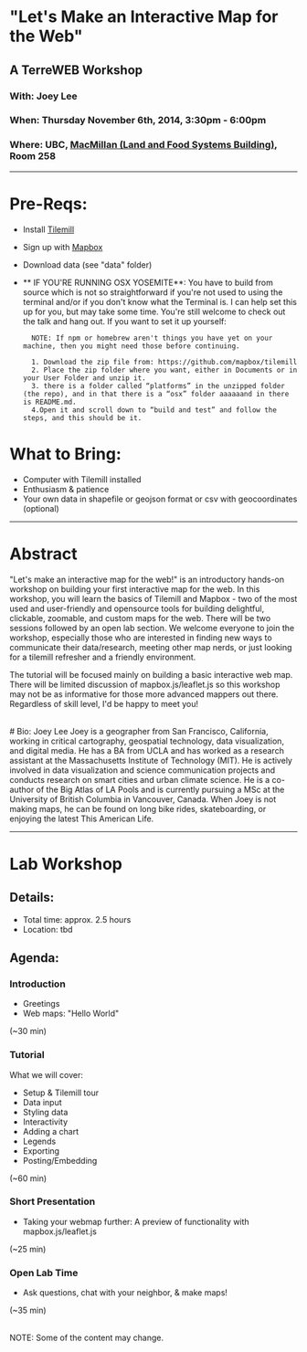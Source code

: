 # "Let's Make an Interactive Map for the Web" 
## A TerreWEB Workshop 
### With: Joey Lee
### When: Thursday November 6th, 2014, 3:30pm - 6:00pm
### Where: UBC, [MacMillan (Land and Food Systems Building)](http://www.maps.ubc.ca/PROD/index_detail.php?locat1=386), Room 258   

***

# Pre-Reqs:
+ Install [Tilemill ](https://www.mapbox.com/tilemill/)
+ Sign up with [Mapbox](https://www.mapbox.com/)
+ Download data (see "data" folder)
+ ** IF YOU'RE RUNNING OSX YOSEMITE**: You have to build from source which is not so straightforward if you're not used to using the terminal and/or if you don't know what the Terminal is. I can help set this up for you, but may take some time. You're still welcome to check out the talk and hang out. If you want to set it up yourself:
		 
		NOTE: If npm or homebrew aren't things you have yet on your machine, then you might need those before continuing.

        1. Download the zip file from: https://github.com/mapbox/tilemill
        2. Place the zip folder where you want, either in Documents or in 			your User Folder and unzip it. 
        3. there is a folder called “platforms” in the unzipped folder (the repo), and in that there is a “osx” folder aaaaaand in there is README.md. 
        4.Open it and scroll down to “build and test” and follow the steps, and this should be it.
        
          


# What to Bring:
+ Computer with Tilemill installed 
+ Enthusiasm & patience
+ Your own data in shapefile or geojson format or csv with geocoordinates (optional)


***
# Abstract
"Let's make an interactive map for the web!" is an introductory hands-on workshop on building your first interactive map for the web. In this workshop, you will learn the basics of Tilemill and Mapbox - two of the most used and user-friendly and opensource tools for building delightful, clickable, zoomable, and custom maps for the web. There will be two sessions followed by an open lab section. We welcome everyone to join the workshop, especially those who are interested in finding new ways to communicate their data/research, meeting other map nerds, or just looking for a tilemill refresher and a friendly environment.

The tutorial will be focused mainly on building a basic interactive web map. There will be limited discussion of mapbox.js/leaflet.js so this workshop may not be as informative for those more advanced mappers out there. Regardless of skill level, I'd be happy to meet you! 

</br>
# Bio: Joey Lee
Joey is a geographer from San Francisco, California, working in critical cartography, geospatial technology, data visualization, and digital media. He has a BA from UCLA and has worked as a research assistant at the Massachusetts Institute of Technology (MIT). He is actively involved in data visualization and science communication projects and conducts research on smart cities and urban climate science. He is a co-author of the Big Atlas of LA Pools and is currently pursuing a MSc at the University of British Columbia in Vancouver, Canada. When Joey is not making maps, he can be found on long bike rides, skateboarding, or enjoying the latest This American Life.

***
# Lab Workshop
## Details:
+ Total time: approx. 2.5 hours
+ Location: tbd


## Agenda:

### Introduction 
+ Greetings 
+ Web maps: "Hello World"
 
 (~30 min) 


 
### Tutorial 
  What we will cover: 
  
  + Setup & Tilemill tour
  + Data input
  + Styling data
  + Interactivity
  + Adding a chart
  + Legends
  + Exporting
  + Posting/Embedding
  
  (~60 min)

 
### Short Presentation
+ Taking your webmap further: A preview of functionality with mapbox.js/leaflet.js

(~25 min)



### Open Lab Time
+ Ask questions, chat with your neighbor, & make maps!

(~35 min)

</br>
NOTE: Some of the content may change.


